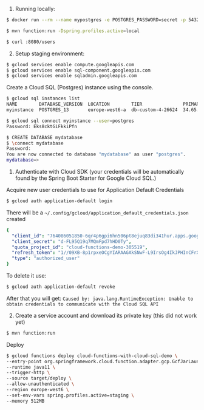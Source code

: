 1. Running locally:

```bash
$ docker run --rm --name mypostgres -e POSTGRES_PASSWORD=secret -p 5432:5432 -d postgres:13.2 
```

```bash
$ mvn function:run -Dspring.profiles.active=local 
```

```bash
$ curl :8080/users
```

2. Setup staging environment:

```bash
$ gcloud services enable compute.googleapis.com
$ gcloud services enable sql-component.googleapis.com
$ gcloud services enable sqladmin.googleapis.com
```

Create a Cloud SQL (Postgres) instance using the console.

```bash
$ gcloud sql instances list
NAME        DATABASE_VERSION  LOCATION        TIER               PRIMARY_ADDRESS  PRIVATE_ADDRESS  STATUS
myinstance  POSTGRES_13       europe-west6-a  db-custom-4-26624  34.65.87.62      -                RUNNABLE
```

```bash
$ gcloud sql connect myinstance --user=postgres 
Password: Eks8cktGiFkkiPfn
````

```bash
$ CREATE DATABASE mydatabase
$ \connect mydatabase
Password:
You are now connected to database "mydatabase" as user "postgres".
mydatabase=>
```

1. Authenticate with Cloud SDK (your credentials will be automatically found by the Spring Boot Starter for Google Cloud SQL.)

Acquire new user credentials to use for Application Default Credentials

```bash
$ gcloud auth application-default login
```

There will be a `~/.config/gcloud/application_default_credentials.json` created

```yaml
{
  "client_id": "764086051850-6qr4p6gpi6hn506pt8ejuq83di341hur.apps.googleusercontent.com",
  "client_secret": "d-FL95Q19q7MQmFpd7hHD0Ty",
  "quota_project_id": "cloud-functions-demo-305519",
  "refresh_token": "1//09XB-8p1rpxeOCgYIARAAGAkSNwF-L9IrsOg4IkJPHInCFrXmAb3ZNKpnKKzcr2Nn_VnxcrpillPPcRqSQ9xKLl21OfkbBs7jrTU",
  "type": "authorized_user"
}
```
To delete it use:

```bash
$ gcloud auth application-default revoke
```

After that you will get: `Caused by: java.lang.RuntimeException: Unable to obtain credentials to communicate with the Cloud SQL API`

2. Create a service account and download its private key (this did not work yet)




```bash
$ mvn function:run
```

Deploy

```bash
$ gcloud functions deploy cloud-functions-with-cloud-sql-demo \
--entry-point org.springframework.cloud.function.adapter.gcp.GcfJarLauncher \
--runtime java11 \
--trigger-http \
--source target/deploy \
--allow-unauthenticated \
--region europe-west6 \
--set-env-vars spring.profiles.active=staging \
--memory 512MB
```